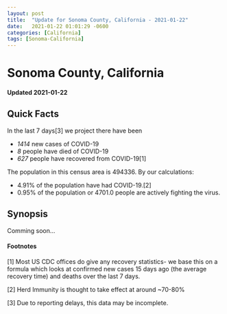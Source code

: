 ```yaml
---
layout: post
title:  "Update for Sonoma County, California - 2021-01-22"
date:   2021-01-22 01:01:29 -0600
categories: [California]
tags: [Sonoma-California]
---
```


# Sonoma County, California
#### Updated 2021-01-22

## Quick Facts

In the last 7 days[3] we project there have been
- *1414* new cases of COVID-19
- *8* people have died of COVID-19
- *627* people have recovered from COVID-19[1]

The population in this census area is 494336. By our calculations:
- 4.91% of the population have had COVID-19.[2]
- 0.95% of the population or 4701.0 people are actively fighting the virus.

## Synopsis

Comming soon...


#### Footnotes

[1] Most US CDC offices do give any recovery statistics- we base this on a formula which looks at confirmed new cases
15 days ago (the average recovery time) and deaths over the last 7 days.

[2] Herd Immunity is thought to take effect at around ~70-80%

[3] Due to reporting delays, this data may be incomplete.
 
    